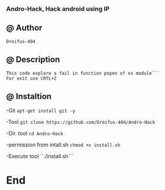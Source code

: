 ### Andro-Hack, Hack android using IP

 @ Author
 ---------

    Dreifus-404

 @ Description
 --------------

    This code explore a fail in function popen of os module```
    For exit use CRTL+Z

 @ Instaltion
 -------------

-Git
```apt-get install git -y```

-Tool
```git clone https://github.com/Dreifus-404/Andro-Hack```

-Dir. tool
```cd Andro-Hack```

-permission from intall.sh
```chmod +x install.sh```

-Execute tool
``./install.sh```

# End
